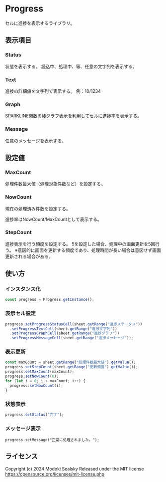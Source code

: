 # Progress

セルに進捗を表示するライブラリ。

## 表示項目

### Status

状態を表示する。
読込中、処理中、等、任意の文字列を表示する。

### Text

進捗の詳細値を文字列で表示する。
例：10/1234

### Graph

SPARKLINE関数の棒グラフ表示を利用してセルに進捗率を表示する。

### Message

任意のメッセージを表示する。

## 設定値

### MaxCount

処理件数最大値（処理対象件数など）を設定する。

### NowCount

現在の処理済み件数を設定する。

進捗率はNowCount/MaxCountとして表示する。

### StepCount

進捗表示を行う頻度を設定する。
5を設定した場合、処理中の画面更新を5回行う。
※意図的に画面を更新する頻度であり、処理時間が長い場合は意図せず画面更新される場合がある。

## 使い方

### インスタンス化

~~~javascript
const progress = Progress.getInstance();
~~~

### 表示セル設定

~~~javascript
progress.setProgressStatusCell(sheet.getRange("進捗ステータス"))
  .setProgressTextCell(sheet.getRange("進捗文字列"))
  .setProgressGraphCell(sheet.getRange("進捗グラフ"))
  .setProgressMessageCell(sheet.getRange("進捗メッセージ"));
~~~

### 表示更新

~~~javascript
const maxCount = sheet.getRange("処理件数最大値").getValue();
progress.setStepCount(sheet.getRange("更新頻度").getValue());
progress.setMaxCount(maxCount);
progress.setNowCount(0);
for (let i = 0; i < maxCount; i++) {
  progress.setNowCount(i);
}
~~~

### 状態表示

~~~javascript
progress.setStatus("完了");
~~~

### メッセージ表示

~~~javascrit
progress.setMessage("正常に処理されました。");
~~~

## ライセンス

Copyright (c) 2024 Modoki Sealsky
Released under the MIT license
https://opensource.org/licenses/mit-license.php